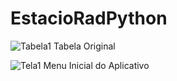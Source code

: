 # EstacioRadPython



![Tabela1](https://github.com/user-attachments/assets/1434d9e9-398d-48b6-adf5-f1e6145baf74)
Tabela Original


![Tela1](https://github.com/user-attachments/assets/e88f0615-6981-4bc4-bb8b-a3e5fa33cc01) 
Menu Inicial do Aplicativo
